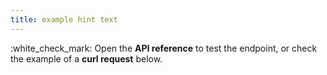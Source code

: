 ```yaml
---
title: example hint text
---
```


:white\_check\_mark: Open the **API reference** to test the endpoint, or check the example of a **curl request** below.
